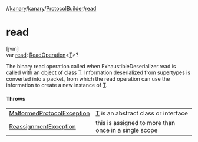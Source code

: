 //[kanary](../../../index.md)/[kanary](../index.md)/[ProtocolBuilder](index.md)/[read](read.md)

# read

[jvm]\
var [read](read.md): [ReadOperation](../-read-operation/index.md)&lt;[T](index.md)&gt;?

The binary read operation called when ExhaustibleDeserializer.read is called with an object of class [T](index.md). Information deserialized from supertypes is converted into a packet, from which the read operation can use the information to create a new instance of [T](index.md).

#### Throws

| | |
|---|---|
| [MalformedProtocolException](../-malformed-protocol-exception/index.md) | [T](index.md) is an abstract class or interface |
| [ReassignmentException](../-reassignment-exception/index.md) | this is assigned to more than once in a single scope |
